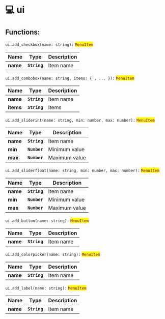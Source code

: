 # 💻 ui

## Functions:

`ui.add_checkbox(name: string):` <mark style="color:purple;">`MenuItem`</mark>

| Name     | Type         | Description |
| -------- | ------------ | ----------- |
| **name** | **`String`** | Item name   |

`ui.add_combobox(name: string, items: { , ... }):` <mark style="color:purple;">`MenuItem`</mark>

| Name     | Type         | Description |
| -------- | ------------ | ----------- |
| **name** | **`String`** | Item name   |
| **items** | **`String`** | Items   |

`ui.add_sliderint(name: string, min: number, max: number):` <mark style="color:purple;">`MenuItem`</mark>

| Name     | Type         | Description |
| -------- | ------------ | ----------- |
| **name** | **`String`** | Item name   |
| **min** | **`Number`** | Minimum value   |
| **max** | **`Number`** | Maximum value   |

`ui.add_sliderfloat(name: string, min: number, max: number):` <mark style="color:purple;">`MenuItem`</mark>

| Name     | Type         | Description |
| -------- | ------------ | ----------- |
| **name** | **`String`** | Item name   |
| **min** | **`Number`** | Minimum value   |
| **max** | **`Number`** | Maximum value   |

`ui.add_button(name: string):` <mark style="color:purple;">`MenuItem`</mark>

| Name     | Type         | Description |
| -------- | ------------ | ----------- |
| **name** | **`String`** | Item name   |

`ui.add_colorpicker(name: string):` <mark style="color:purple;">`MenuItem`</mark>

| Name     | Type         | Description |
| -------- | ------------ | ----------- |
| **name** | **`String`** | Item name   |

`ui.add_label(name: string):` <mark style="color:purple;">`MenuItem`</mark>

| Name     | Type         | Description |
| -------- | ------------ | ----------- |
| **name** | **`String`** | Item name   |
